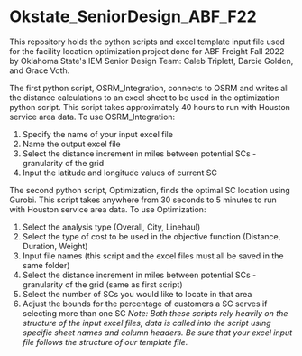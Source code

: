 # Okstate_SeniorDesign_ABF_F22

This repository holds the python scripts and excel template input file used for the facility location optimization project done for ABF Freight Fall 2022 by Oklahoma State's IEM Senior Design Team: Caleb Triplett, Darcie Golden, and Grace Voth.

The first python script, OSRM_Integration, connects to OSRM and writes all the distance calculations to an excel sheet to be used in the optimization python script. This script takes approximately 40 hours to run with Houston service area data.
  To use OSRM_Integration:
  1.	Specify the name of your input excel file
  2.	Name the output excel file
  3.	Select the distance increment in miles between potential SCs - granularity of the grid
  4.	Input the latitude and longitude values of current SC

The second python script, Optimization, finds the optimal SC location using Gurobi. This script takes anywhere from 30 seconds to 5 minutes to run with Houston service area data.
  To use Optimization:
  1.	Select the analysis type (Overall, City, Linehaul)
  2.	Select the type of cost to be used in the objective function (Distance, Duration, Weight)
  3.	Input file names (this script and the excel files must all be saved in the same folder)
  4.	Select the distance increment in miles between potential SCs - granularity of the grid (same as first script)
  5.	Select the number of SCs you would like to locate in that area
  6.	Adjust the bounds for the percentage of customers a SC serves if selecting more than one SC
*Note: Both these scripts rely heavily on the structure of the input excel files, data is called into the script using specific sheet names and column headers. Be sure that your excel input file follows the structure of our template file.*
